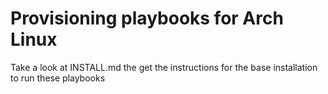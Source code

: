 # Provisioning playbooks for Arch Linux
Take a look at INSTALL.md the get the instructions for the base installation to run these playbooks

